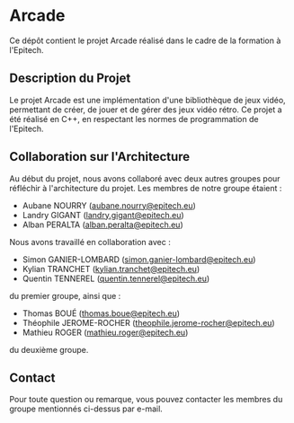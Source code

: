 # Arcade

Ce dépôt contient le projet Arcade réalisé dans le cadre de la formation à l'Epitech.

## Description du Projet

Le projet Arcade est une implémentation d'une bibliothèque de jeux vidéo, permettant de créer, de jouer et de gérer des jeux vidéo rétro. Ce projet a été réalisé en C++, en respectant les normes de programmation de l'Epitech.

## Collaboration sur l'Architecture

Au début du projet, nous avons collaboré avec deux autres groupes pour réfléchir à l'architecture du projet. Les membres de notre groupe étaient :

- Aubane NOURRY (aubane.nourry@epitech.eu)
- Landry GIGANT (landry.gigant@epitech.eu)
- Alban PERALTA (alban.peralta@epitech.eu)

Nous avons travaillé en collaboration avec :

- Simon GANIER-LOMBARD (simon.ganier-lombard@epitech.eu)
- Kylian TRANCHET (kylian.tranchet@epitech.eu)
- Quentin TENNEREL (quentin.tennerel@epitech.eu)

du premier groupe, ainsi que :

- Thomas BOUÉ (thomas.boue@epitech.eu)
- Théophile JEROME-ROCHER (theophile.jerome-rocher@epitech.eu)
- Mathieu ROGER (mathieu.roger@epitech.eu)

du deuxième groupe.

## Contact

Pour toute question ou remarque, vous pouvez contacter les membres du groupe mentionnés ci-dessus par e-mail.
